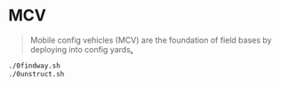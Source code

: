 # MCV
> Mobile config vehicles (MCV) are the foundation of field bases by deploying into config yards[.](https://cnc.fandom.com/wiki/Mobile_construction_vehicle)

```bash
./0findway.sh
./0unstruct.sh
```
